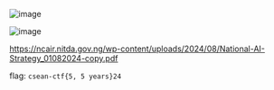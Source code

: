 ![image](https://github.com/user-attachments/assets/7a3325ca-9946-47b6-9d58-4246d15bd028)

![image](https://github.com/user-attachments/assets/afc6de4c-e566-40f1-bc5e-f6a2322e6b8f)

https://ncair.nitda.gov.ng/wp-content/uploads/2024/08/National-AI-Strategy_01082024-copy.pdf

flag: `csean-ctf{5, 5 years}24`

